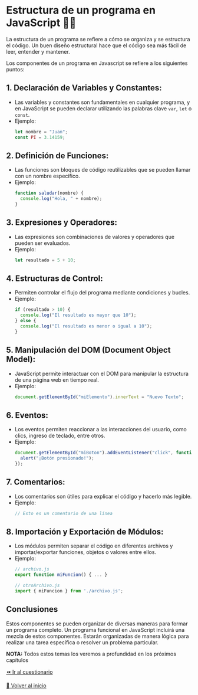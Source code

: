 # Estructura de un programa en JavaScript 👩‍💻

La estructura de un programa se refiere a cómo se organiza y se estructura el código. Un buen diseño estructural hace que el código sea más fácil de leer, entender y mantener.

Los componentes de un programa en Javascript se refiere a los siguientes puntos:

## 1. **Declaración de Variables y Constantes**:
   - Las variables y constantes son fundamentales en cualquier programa, y en JavaScript se pueden declarar utilizando las palabras clave `var`, `let` o `const`.
   - Ejemplo:
     ```javascript
     let nombre = "Juan";
     const PI = 3.14159;
     ```

## 2. **Definición de Funciones**:
   - Las funciones son bloques de código reutilizables que se pueden llamar con un nombre específico.
   - Ejemplo:
     ```javascript
     function saludar(nombre) {
       console.log("Hola, " + nombre);
     }
     ```

## 3. **Expresiones y Operadores**:
   - Las expresiones son combinaciones de valores y operadores que pueden ser evaluados.
   - Ejemplo:
     ```javascript
     let resultado = 5 + 10;
     ```

## 4. **Estructuras de Control**:
   - Permiten controlar el flujo del programa mediante condiciones y bucles.
   - Ejemplo:
     ```javascript
     if (resultado > 10) {
       console.log("El resultado es mayor que 10");
     } else {
       console.log("El resultado es menor o igual a 10");
     }
     ```

## 5. **Manipulación del DOM (Document Object Model)**:
   - JavaScript permite interactuar con el DOM para manipular la estructura de una página web en tiempo real.
   - Ejemplo:
     ```javascript
     document.getElementById("miElemento").innerText = "Nuevo Texto";
     ```

## 6. **Eventos**:
   - Los eventos permiten reaccionar a las interacciones del usuario, como clics, ingreso de teclado, entre otros.
   - Ejemplo:
     ```javascript
     document.getElementById("miBoton").addEventListener("click", function() {
       alert("¡Botón presionado!");
     });
     ```

## 7. **Comentarios**:
   - Los comentarios son útiles para explicar el código y hacerlo más legible.
   - Ejemplo:
     ```javascript
     // Esto es un comentario de una línea
     ```

## 8. **Importación y Exportación de Módulos**:
   - Los módulos permiten separar el código en diferentes archivos y importar/exportar funciones, objetos o valores entre ellos.
   - Ejemplo:
     ```javascript
     // archivo.js
     export function miFuncion() { ... }

     // otroArchivo.js
     import { miFuncion } from './archivo.js';
     ```

## Conclusiones

Estos componentes se pueden organizar de diversas maneras para formar un programa completo. Un programa funcional en JavaScript incluirá una mezcla de estos componentes. Estarán organizadas de manera lógica para realizar una tarea específica o resolver un problema particular.

**NOTA:** Todos estos temas los veremos a profundidad en los próximos capítulos

[⏪ Ir al cuestionario](../../cuestionarios/01-introduccion/02-estructura-de-un-programa.md)

[🏡 Volver al inicio](../../readme.md)